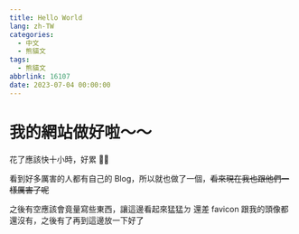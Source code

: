 ```yaml
---
title: Hello World
lang: zh-TW
categories:
  - 中文
  - 熊貓文
tags:
  - 熊貓文
abbrlink: 16107
date: 2023-07-04 00:00:00
---
```


# 我的網站做好啦～～

花了應該快十小時，好累 😮‍💨

看到好多厲害的人都有自己的 Blog，所以就也做了一個，~~看來現在我也跟他們一樣厲害了呢~~

之後有空應該會竟量寫些東西，讓這邊看起來猛猛ㄉ
還差 favicon 跟我的頭像都還沒有，之後有了再到這邊放一下好了
